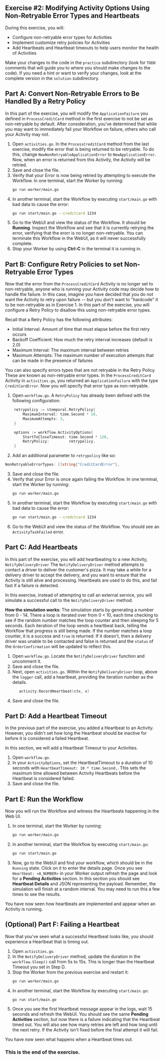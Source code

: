 ## Exercise #2: Modifying Activity Options Using Non-Retryable Error Types and Heartbeats

During this exercise, you will:

- Configure non-retryable error types for Activities
- Implement customize retry policies for Activities
- Add Heartbeats and Heartbeat timeouts to help users monitor the health of Activities

Make your changes to the code in the `practice` subdirectory (look for
`TODO` comments that will guide you to where you should make changes to
the code). If you need a hint or want to verify your changes, look at
the complete version in the `solution` subdirectory.

## Part A: Convert Non-Retryable Errors to Be Handled By a Retry Policy

In this part of the exercise, you will modify the `ApplicationFailure` you defined
in `ProcessCreditCard` method in the first exercise to not be set as non-retryable
by default. After consideration, you've determined that while you may want to
immediately fail your Workflow on failure, others who call your Activity may not.

1. Open `activities.go`. In the `ProcessCreditCard` method from the last
exercise, modify the error that is being returned to be retryable. To do
   this, change `NewNonRetryableApplicationError` to `NewApplicationError`. Now,
   when an error is returned from this Activity, the Activity will be retried.
2. Save and close the file.
3. Verify that your Error is now being retried by attempting to execute the
   Workflow. In one terminal, start the Worker by running:
   ```bash
   go run worker/main.go
   ```
4. In another terminal, start the Workflow by executing `start/main.go` with bad
   data to cause the error:
   ```bash
   go run start/main.go --creditcard 1234
   ```
5. Go to the WebUI and view the status of the Workflow. It should be
   **Running**. Inspect the Workflow and see that it is currently retrying the
   error, verifying that the erorr is no longer non-retryable. You can
   terminate this Workflow in the WebUI, as it will never successfully complete.
6. Stop your Worker by using **Ctrl-C** in the terminal it is running in.

## Part B: Configure Retry Policies to set Non-Retryable Error Types

Now that the error from the `ProcessCreditCard` Activity is no longer set to
non-retryable, anyone who is running your Activity code may decide how to handle
the failure. In this case, imagine you have decided that you do not want the
Activity to retry upon failure -- but you don't want to "hardcode" it to be
non-retryable as in Exercise 1. In this part of the exercise, you will configure
a Retry Policy to disallow this using non-retryable error types.

Recall that a Retry Policy has the following attributes:

- Initial Interval: Amount of time that must elapse before the first retry occurs
- Backoff Coefficient: How much the retry interval increases (default is 2.0)
- Maximum Interval: The maximum interval between retries
- Maximum Attempts: The maximum number of execution attempts that can be made in the presence of failures

You can also specify errors types that are not retryable in the Retry Policy.
These are known as non-retryable error types. In the `ProcessCreditCard`
Activity in `activities.go`, you returned an `ApplicationFailure` with the
type `CreditCardError`. Now you will specify that error type as
non-retryable.

1. Open `workflow.go`. A `RetryPolicy` has already been defined with the
   following configuration:

```go
	retrypolicy := &temporal.RetryPolicy{
		MaximumInterval: time.Second * 10,
		MaximumAttempts: 3,
	}

	options := workflow.ActivityOptions{
		StartToCloseTimeout: time.Second * 120,
		RetryPolicy:         retrypolicy,
	}
```

2. Add an additional parameter to `retrypolicy` like so:

```go
NonRetryableErrorTypes: []string{"CreditCardError"},
```

3. Save and close the file.
4. Verify that your Error is once again failing the Workflow. In one terminal,
   start the Worker by running:
   ```bash
   go run worker/main.go
   ```
5. In another terminal, start the Workflow by executing `start/main.go` with bad
   data to cause the error:
   ```bash
   go run start/main.go --creditcard 1234
   ```
6. Go to the WebUI and view the status of the Workflow. You should see an
   `ActivityTaskFailed` error.

## Part C: Add Heartbeats

In this part of the exercise, you will add heartbeating to a new Activity,
`NotifyDeliveryDriver` The `NotifyDeliveryDriver` method attempts to contact a
driver to deliver the customer's pizza. It may take a while for a delivery driver
to accept the delivery, and you want to ensure that the Activity is still alive
and processing. Heartbeats are used to do this, and fail fast if a failure is
detected.

In this exercise, instead of attempting to call an external service, you will
simulate a successful call to the `NotifyDeliveryDriver` method.

**How the simulation works**: The simulation starts by generating a number from
0 - 14. There a loop is iterated over from 0 < 10, each time checking to
see if the random number matches the loop counter and then sleeping for 5 seconds.
Each iteration of the loop sends a heartbeat back, telling the Workflow that
progress is still being made. If the number matches a loop counter, it is a success
and `true` is returned. If it doesn't, then a delivery driver was unable to be
contacted and false is returned and the `status` of the `OrderConfirmation` will
be updated to reflect this.

1. Open `workflow.go`. Locate the `NotifyDeliveryDriver` function and uncomment
   it.
2. Save and close the file.
3. Next, open `activities.go`. Within the `NotifyDeliveryDriver` loop, above the
   `logger` call, add a heartbeat, providing the iteration number as the
   details.
   ```go
      activity.RecordHeartbeat(ctx, x)
   ```
4. Save and close the file.

## Part D: Add a Heartbeat Timeout

In the previous part of the exercise, you added a Heartbeat to an Activity. However,
you didn't set how long the Heartbeat should be inactive for before it is considered
a failed Heartbeat.

In this section, we will add a Heartbeat Timeout to your Activities.

1. Open `workflow.go`.
2. In your `ActivityOptions`, set the HeartbeatTimeout to a duration of 10
   seconds with `HeartbeatTimeout: 10 * time.Second,`. This sets the maximum
   time allowed between Activity Heartbeats before the Heartbeat is considered
   failed.
3. Save and close the file.

## Part E: Run the Workflow

Now you will run the Workflow and witness the Heartbeats happening in the
Web UI.

1. In one terminal, start the Worker by running:
   ```bash
   go run worker/main.go
   ```
2. In another terminal, start the Workflow by executing `start/main.go`:
   ```bash
   go run start/main.go
   ```
3. Now, go to the WebUI and find your workflow, which should be in the `Running`
   state. Click on it to enter the details page. Once you see `Heartbeat: <A_NUMBER>` 
   in your Worker output refresh the page and look for a **Pending Activities** 
   section. In this section you should see **Heartbeat Details** and JSON representing
   the payload. Remember, the simulation will finish at a random interval. You may
   need to run this a few times to see the results.

You have now seen how heartbeats are implemented and appear when an Activity is
running.

## (Optional) Part F: Failing a Heartbeat

Now that you've seen what a successful Heartbeat looks like, you should experience
a Heartbeat that is timing out. 

1. Open `activities.go`.
2. In the `NotifyDeliveryDriver` method, update the duration in the
   `workflow.Sleep()` call from 5s to 15s. This is longer than the Heartbeat
   Timeout you set in Step D.
3. Stop the Worker from the previous exercise and restart it:
   ```bash
   go run worker/main.go
   ```
4. In another terminal, start the Workflow by executing `start/main.go`:
   ```bash
   go run start/main.go
   ```
5. Once you see the first Heartbeat message appear in the logs, wait 15 seconds
   and refresh the WebUI. You should see the same **Pending Activities**
   section, but now there is a failure indicating that the Heartbeat timed out.
   You will also see how many retries are left and how long until the next
   retry. If the Activity isn't fixed before the final attempt it will fail.

You have now seen what happens when a Heartbeat times out.

### This is the end of the exercise.
